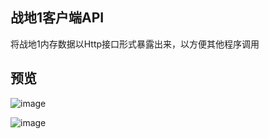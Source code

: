 ## 战地1客户端API

将战地1内存数据以Http接口形式暴露出来，以方便其他程序调用

## 预览

![image](https://user-images.githubusercontent.com/28080853/235479579-24265145-5025-45d1-a050-3c8c38df5a0d.png)

![image](https://user-images.githubusercontent.com/28080853/235479562-2bc6f75a-2b15-4c27-9745-7d2542abe552.png)
